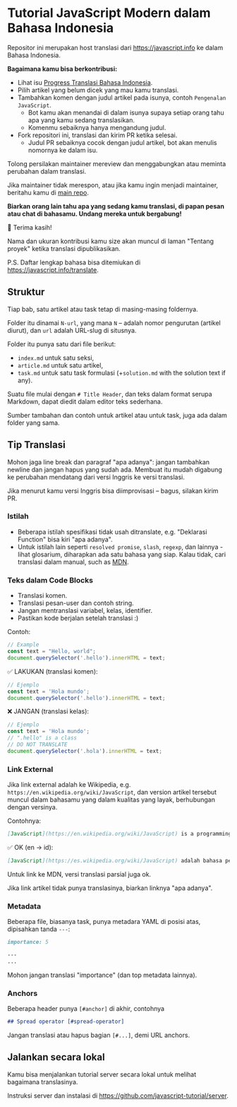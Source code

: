 # Tutorial JavaScript Modern dalam Bahasa Indonesia

Repositor ini merupakan host translasi dari <https://javascript.info> ke dalam Bahasa Indonesia.


**Bagaimana kamu bisa berkontribusi:**

- Lihat isu [Progress Translasi Bahasa Indonesia](https://github.com/javascript-tutorial/id.javascript.info/issues/1).
- Pilih artikel yang belum dicek yang mau kamu translasi.
- Tambahkan komen dengan judul artikel pada isunya, contoh `Pengenalan JavaScript`.
    - Bot kamu akan menandai di dalam isunya supaya setiap orang tahu apa yang kamu sedang translasikan.
    - Komenmu sebaiknya hanya mengandung judul.
- Fork repositori ini, translasi dan kirim PR ketika selesai.
    - Judul PR sebaiknya cocok dengan judul artikel, bot akan menulis nomornya ke dalam isu.

Tolong persilakan maintainer mereview dan menggabungkan atau meminta perubahan dalam translasi.
   
Jika maintainer tidak merespon, atau jika kamu ingin menjadi maintainer, beritahu kamu di [main repo](https://github.com/javascript-tutorial/en.javascript.info/issues/new).
    
**Biarkan orang lain tahu apa yang sedang kamu translasi, di papan pesan atau chat di bahasamu. Undang mereka untuk bergabung!**

🎉 Terima kasih!

Nama dan ukuran kontribusi kamu size akan muncul di laman "Tentang proyek" ketika translasi dipublikasikan.

P.S. Daftar lengkap bahasa bisa ditemiukan di <https://javascript.info/translate>.

## Struktur

Tiap bab, satu artikel atau task tetap di masing-masing foldernya.

Folder itu dinamai `N-url`, yang mana `N` – adalah nomor pengurutan (artikel diurut), dan `url` adalah URL-slug di situsnya.

Folder itu punya satu dari file berikut:

- `index.md` untuk satu seksi,
- `article.md` untuk satu artikel,
- `task.md` untuk satu task formulasi (+`solution.md` with the solution text if any).

Suatu file mulai dengan `# Title Header`, dan teks dalam format serupa Markdown, dapat diedit dalam editor teks sederhana. 

Sumber tambahan dan contoh untuk artikel atau untuk task, juga ada dalam folder yang sama.

## Tip Translasi

Mohon jaga line break dan paragraf "apa adanya": jangan tambahkan newline dan jangan hapus yang sudah ada. Membuat itu mudah digabung ke perubahan mendatang dari versi Inggris ke versi translasi.

Jika menurut kamu versi Inggris bisa diimprovisasi – bagus, silakan kirim PR.

### Istilah

- Beberapa istilah spesifikasi tidak usah ditranslate, e.g. "Deklarasi Function" bisa kiri "apa adanya".
- Untuk istilah lain seperti `resolved promise`, `slash`, `regexp`, dan lainnya - lihat glosarium, diharapkan ada satu bahasa yang siap. Kalau tidak, cari translasi dalam manual, such as [MDN](https://developer.mozilla.org/en-US/).

### Teks dalam Code Blocks

- Translasi komen.
- Translasi pesan-user dan contoh string.
- Jangan mentranslasi variabel, kelas, identifier.
- Pastikan kode berjalan setelah translasi :)

Contoh:

```js
// Example
const text = "Hello, world";
document.querySelector('.hello').innerHTML = text;
```

✅ LAKUKAN (translasi komen):

```js
// Ejemplo
const text = 'Hola mundo';
document.querySelector('.hello').innerHTML = text;
```

❌ JANGAN (translasi kelas):

```js
// Ejemplo
const text = 'Hola mundo';
// ".hello" is a class
// DO NOT TRANSLATE
document.querySelector('.hola').innerHTML = text;
```

### Link External

Jika link external adalah ke Wikipedia, e.g. `https://en.wikipedia.org/wiki/JavaScript`, dan version artikel tersebut muncul dalam bahasamu yang dalam kualitas yang layak, berhubungan dengan versinya.

Contohnya:

```md
[JavaScript](https://en.wikipedia.org/wiki/JavaScript) is a programming language.
```

✅ OK (en -> id):

```md
[JavaScript](https://es.wikipedia.org/wiki/JavaScript) adalah bahasa pemrograman.
```

Untuk link ke MDN, versi translasi parsial juga ok.

Jika link artikel tidak punya translasinya, biarkan linknya "apa adanya".

### Metadata

Beberapa file, biasanya task, punya metadara YAML di posisi atas, dipisahkan tanda  `---`:

```md
importance: 5

---
...
```

Mohon jangan translasi "importance" (dan top metadata lainnya).

### Anchors

Beberapa header punya `[#anchor]` di akhir, contohnya

```md
## Spread operator [#spread-operator]
```

Jangan translasi atau hapus bagian `[#...]`, demi URL anchors.

## Jalankan secara lokal

Kamu bisa menjalankan tutorial server secara lokal untuk melihat bagaimana translasinya.

Instruksi server dan instalasi di <https://github.com/javascript-tutorial/server>. 
